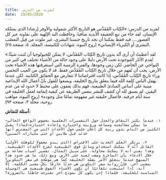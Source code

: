 ```yaml
---
title:  لمزيد من الدرس
date:  29/05/2020
---
```


لمزيد من الدرس: «الكِتَاب المُقَدَّس هو التاريخ الأكثر شمولية والأوفر إرشادا الذي يمتلكه الإنسان. لقد جاء من نبع الحقيقة الأبدية صافيا، وحافظت اليد الإلهية على نقاوته عبر كل العصور.... فيه فقط يمكننا أن نجد تاريخ جنسنا البشري، غير ملوث من قِبل التعصّب البشري أو الكبرياء الإنساني» (روح النبوة، شهادات للكنيسة، المجلد. ٥، صفحة ٢٥).

«لقد أعطيتُ أن أرى أنّه بدون تاريخ الكِتَاب المُقَدَّس، لا يمكن للجيولوجيا أن تُثبت شيئًا. تُقدم الآثار الموجودة تحت الأرض دليلا على وجود حالة من الأشياء تختلف في كثير من النواحي عن الحاضر. لكن زمن وجودها، والفترة الزمنية التي استغرقتها هذه الأشياء تحت الأرض، يجب أن تُفهم من خلال تاريخ الكِتَاب المُقَدَّس فقط. قد لا يكون من العيب التخمين وراء تاريخ الكِتَاب المُقَدَّس، إذا كانت افتراضاتنا لا تتعارض مع الحقائق الكتابية. لكن عندما يهمل الناس كلمة الله فيما يتعلق بتاريخ الخليقة، ويسعوا للقول بأنّ أعمال الله الإبداعية مبنية على أساس المبادئ الطبيعية، فهم بذلك يقفون على محيط لا حدود له من عدم اليقين. لم يسبق لله أن كشف للبشر بنفس الطريقة عن كيفية إتمامه لعمل الخليقة في ستة أيام حرفية. فأعمال خليقته غير مفهومة تمامًا مثل وجوده» (روح النبوة، مواهب روحية، مجلّد ٣، صفحة ٩٣).

**أسئلة للنقاش:**

`١. عندما يكثر النقاش والجدل حول التفسيرات العلمية بخصوص الواقع الحالي—ما يمكن معالجته وسماعه ورؤيته واختباره وإعادة اختباره—لماذا يقبل الكثير من الناس بدون ريبة كل إعلان علمي حول الأحداث التي من المفترض أنها حدثت قبل ملايين أو حتى مليارات السنين؟`

`٢. يرتكز العلم الحديث على الافتراض (الذي يبدو معقولا للوهلة الأولى) القائل أنّه لا يمكنك استخدام وسائل فوق الطبيعية لشرح الأحداث الطبيعية. وهذا يعني أنه لا يمكنك محاولة، على سبيل المثال، تفسير أسباب مجاعة من خلال الادعاء بأن الساحرة وضعت لعنة على الأرض. ومع ذلك، ما هي حدود هذا المنهج عندما يتعلق الأمر بقصّة الخليقة كما هي موضّحة في سفر التكوين؟ بمعنى آخر، فإنّ رواية سفر التكوين هي حدثًا خارقًا بكلّ معنى الكلمة. إلّا أنه، إذا استُبعدت تلقائيًا أن تكون الأشياء الفوق طبيعية هي الوسيلة المناسبة للخليقة، فلماذا إذن يكون كلّ نموذج آخر تقترحه خاطئًا بالضرورة؟`